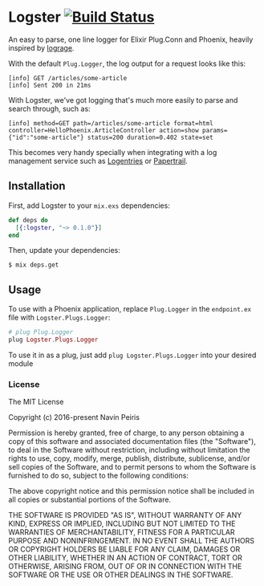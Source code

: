 # Logster [![Build Status](https://travis-ci.org/navinpeiris/logster.svg?branch=master)](https://travis-ci.org/navinpeiris/logster)

An easy to parse, one line logger for Elixir Plug.Conn and Phoenix, heavily inspired by [lograge](https://github.com/roidrage/lograge).

With the default `Plug.Logger`, the log output for a request looks like this:
```
[info] GET /articles/some-article
[info] Sent 200 in 21ms
```

With Logster, we've got logging that's much more easily to parse and search through, such as:
```
[info] method=GET path=/articles/some-article format=html controller=HelloPhoenix.ArticleController action=show params={"id":"some-article"} status=200 duration=0.402 state=set
```

This becomes very handy specially when integrating with a log management service such as [Logentries](https://logentries.com/) or [Papertrail](https://papertrailapp.com/).

## Installation

First, add Logster to your `mix.exs` dependencies:

```elixir
def deps do
  [{:logster, "~> 0.1.0"}]
end
```

Then, update your dependencies:

```sh-session
$ mix deps.get
```

## Usage

To use with a Phoenix application, replace `Plug.Logger` in the `endpoint.ex` file with `Logster.Plugs.Logger`:

```elixir
# plug Plug.Logger
plug Logster.Plugs.Logger
```

To use it in as a plug, just add `plug Logster.Plugs.Logger` into your desired module

### License

The MIT License

Copyright (c) 2016-present Navin Peiris

Permission is hereby granted, free of charge, to any person obtaining a copy
of this software and associated documentation files (the "Software"), to deal
in the Software without restriction, including without limitation the rights
to use, copy, modify, merge, publish, distribute, sublicense, and/or sell
copies of the Software, and to permit persons to whom the Software is
furnished to do so, subject to the following conditions:

The above copyright notice and this permission notice shall be included in
all copies or substantial portions of the Software.

THE SOFTWARE IS PROVIDED "AS IS", WITHOUT WARRANTY OF ANY KIND, EXPRESS OR
IMPLIED, INCLUDING BUT NOT LIMITED TO THE WARRANTIES OF MERCHANTABILITY,
FITNESS FOR A PARTICULAR PURPOSE AND NONINFRINGEMENT. IN NO EVENT SHALL THE
AUTHORS OR COPYRIGHT HOLDERS BE LIABLE FOR ANY CLAIM, DAMAGES OR OTHER
LIABILITY, WHETHER IN AN ACTION OF CONTRACT, TORT OR OTHERWISE, ARISING FROM,
OUT OF OR IN CONNECTION WITH THE SOFTWARE OR THE USE OR OTHER DEALINGS IN
THE SOFTWARE.
